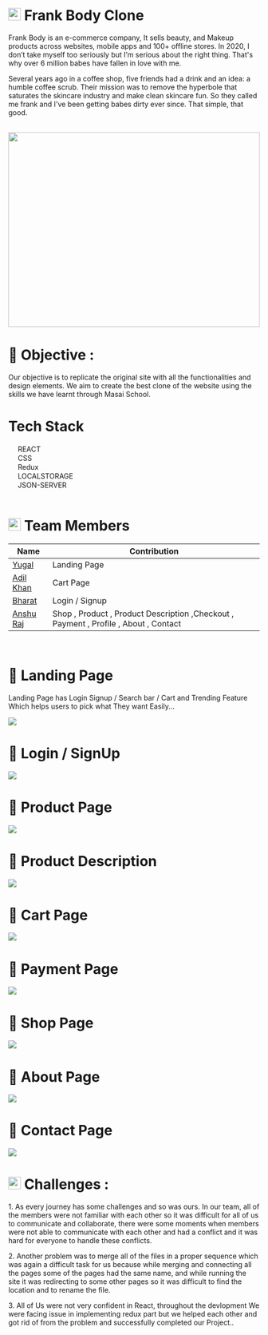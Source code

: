 # <img src="https://res.cloudinary.com/crunchbase-production/image/upload/c_lpad,h_170,w_170,f_auto,b_white,q_auto:eco,dpr_1/v1438842049/auk7ayohemudyedrknde.png" width="25px"/> Frank Body Clone

<p>Frank Body is an e-commerce company, It sells beauty, and Makeup products across websites, mobile apps and 100+ offline stores. In 2020, I don’t take myself too seriously but I’m serious about the right thing.
That's why over 6 million babes have fallen in love with me.</p>

<p>Several years ago in a coffee shop, five friends had a drink and an idea: a humble coffee scrub. Their mission was to remove the hyperbole that saturates the skincare industry and make clean skincare fun. So they called me frank and I've been getting babes dirty ever since.
That simple, that good.</p>

<br>

<div align="center">
  <img  src="https://invitationdigital-res-1.cloudinary.com/image/upload/q_auto,f_auto,fl_strip_profile/Frank_banner" height="390px" width="100%"/>
  </div>
  
 # 🌟 Objective : <br>
 
 <p>Our objective is to replicate the original site with all the functionalities and design elements. We aim to create the best clone of the website using the skills we have learnt through Masai School.</p>
 
 
 # Tech Stack
  <div><img src="https://cdn-icons-png.flaticon.com/512/1048/1048877.png" width="15px"/> REACT</div>
  <div><img src="https://cdn-icons-png.flaticon.com/512/732/732190.png" width="15px"/> CSS</div>
  <div><img src="https://upload.wikimedia.org/wikipedia/commons/4/49/Redux.png" width="15px"/> Redux</div>
  <div><img src="https://cdn-icons-png.flaticon.com/512/718/718064.png" width="15px"/> LOCALSTORAGE</div>
  <div><img src="https://cdn-icons-png.flaticon.com/512/541/541488.png" width="15px"/> JSON-SERVER</div>
  
  <br>
  
# <img src="https://cdn-icons-png.flaticon.com/512/1534/1534938.png" width="25px"/> Team Members 
 
 | Name            | Contribution                                                                |
| ----------------- | ------------------------------------------------------------------ |
|<a href = "https://github.com/yug0231" > Yugal </a> | Landing Page |
| <a href = "https://github.com/Adil-khan-007" > Adil Khan </a>| Cart Page|
|<a href = "https://github.com/vaddadiPhani" > Bharat </a>| Login / Signup |
| <a href = "https://github.com/Mr-raaz" >Anshu Raj </a> | Shop , Product , Product Description ,Checkout , Payment , Profile , About , Contact|
 
 <br>
 
 # 🔹 Landing Page 
 <p>Landing Page has Login Signup / Search bar /  Cart and Trending Feature Which helps users to pick what They want Easily...</p>
 <img src="https://lh3.googleusercontent.com/u/0/drive-viewer/AFDK6gMgt1-QrxC8AOZQIbvTaqK7EC57FISabnApeWhJQVRIEtPO0l0KozkCNLNqPYZl_Jk35wyNSK6wj6X7unrYGwGE2byaUA=w1920-h972"/>
 
 # 🔹 Login / SignUp 
 <p></p>
 <img src="https://lh3.googleusercontent.com/u/0/drive-viewer/AFDK6gM1i7iRbKfazq-4IVzos7cRybi93R-vbpnyvsX_EB0mUOlKo4K4Cokws6zNfCgAMYVvsphqoQKVACLybaWMx7C_8RV5Vg=w1920-h972"/>
 
 # 🔹 Product Page
 <p></p>
 <img src="https://lh3.googleusercontent.com/u/0/drive-viewer/AFDK6gPmTf1_JTxaRwLHcspiXGye3CPtgrCfN-jpERR31zth4ajzFI1IaJdqYirtGN_5ubGaAOJBDYz7T31y61zGRqd0D4O5tA=w1920-h972"/>
 
 # 🔹 Product Description
 <p></p>
 <img src="https://lh3.googleusercontent.com/u/0/drive-viewer/AFDK6gOOmZkHYoWbWcI_pcskkrfpe_uPvyuKmVXD-xbH0xDF6BbaSVJqgv-cZACpNwc40CjWucrIi-HZG8m6D4Fr7jFFPMTgRw=w1920-h972"/>
 
  # 🔹 Cart Page
 <p></p>
 <img src="https://lh3.googleusercontent.com/u/0/drive-viewer/AFDK6gMBBzFOxgh-Ww99Xk-zIFKHIOIbKOBer77-XMwbeBd7GtgOIb2XnVDAHmJ3phOONxe6gwg18nbBz5HUcPI7i_eLPqAhow=w1920-h972"/>
 
  # 🔹 Payment Page
 <p></p>
 <img src="https://lh3.googleusercontent.com/u/0/drive-viewer/AFDK6gMsj-sNvn5dCTCpxESNGhXlvPRHkKo2RNS2wmmJKu7HlQsFBCrIqwUrfPIZstymlTCBfXuPg4s89Wc2U4JOeYS0AD46-A=w1920-h972"/>
 
 # 🔹 Shop Page
 <p></p>
 <img src="https://lh3.googleusercontent.com/u/0/drive-viewer/AFDK6gOe52u_JiW2MGEqWmJDbPd2_aL2HCM3dwhcCteOpY6FbHQ-H5M1841vCQY0TcfLxR5NzYJMWLUOrcZLwyvh9c8s8BU2ZA=w1920-h972"/>
 
 # 🔹 About Page
 <p></p>
 <img src="https://lh3.googleusercontent.com/u/0/drive-viewer/AFDK6gOPanyfXJQAUnFNHLjvoXz8tf4hCLkf4suMEceS7sr1Wuz1CWGOQAfGT0QbZgRBqvAYl-ynKCB6yoY91sqgIA_Dd5DrtQ=w1920-h972"/>
 
 # 🔹 Contact Page
 <p></p>
 <img src="https://lh3.googleusercontent.com/u/0/drive-viewer/AFDK6gPmAbtTU5462iSA4yx1C_OG6GxFzSNiL2D5oDiwr811XyqZY4_npxgZ3bHMoNb37sRl-lmjdj63cA_5ydrv9s0dZZ7-Lw=w1920-h972"/>
 
    
 # <img src="https://cdn-icons-png.flaticon.com/512/1934/1934019.png" width="25px"/> Challenges :
 
 <p> 1. As every journey has some challenges and so was ours. In our team, all of the members were not familiar with each other so it was difficult for all of us to communicate and collaborate, there were some moments when members were not able to communicate with each other and had a conflict and it was hard for everyone to handle these conflicts. </p>
 
 <p> 2. Another problem was to merge all of the files in a proper sequence which was again a difficult task for us because while merging and connecting all the pages some of the pages had the same name, and while running the site it was redirecting to some other pages so it was difficult to find the location and to rename the file.</p>
 <p> 3. All of Us were not very confident in React, throughout the devlopment We were facing issue in implementing redux part but we helped each other and got rid of from the problem and successfully completed our Project..</p>
 
